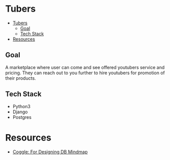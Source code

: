 # Tubers

- [Tubers](#tubers)
  - [Goal](#goal)
  - [Tech Stack](#tech-stack)
- [Resources](#resources)

## Goal

A marketplace where user can come and see offered youtubers service and pricing.
They can reach out to you further to hire youtubers for promotion of their products.

## Tech Stack

- Python3
- Django
- Postgres

# Resources

- [Coggle: For Designing DB Mindmap](https://coggle.it/)